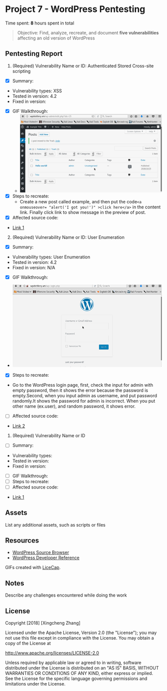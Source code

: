 # Project 7 - WordPress Pentesting

Time spent: **8** hours spent in total

> Objective: Find, analyze, recreate, and document **five vulnerabilities** affecting an old version of WordPress

## Pentesting Report

1. (Required) Vulnerability Name or ID: Authenticated Stored Cross-site scripting
- [x] Summary: 
- Vulnerability types: XSS
- Tested in version: 4.2
- Fixed in version: 
- [x] GIF Walkthrough: 
    - <img src='example1.gif' title='XSS' width='' alt='' />
- [x] Steps to recreate:
    - Create a new post called example, and then put the code```<a onmouseover= "alert('I got you!')" >click here</a>``` in the content link. Finally click link to show message in the preview of post. 
- [x] Affected source code:
- [Link 1](https://core.trac.wordpress.org/browser/branches/4.2/src/wp-includes/class-wp-editor.php?rev=33361)
2. (Required) Vulnerability Name or ID: User Enumeration
- [x] Summary: 
- Vulnerability types: User Enumeration
- Tested in version: 4.2
- Fixed in version: N/A
- [x] GIF Walkthrough:
 - <img src='example2.gif' title='User enumeration' width='' alt='' /> 
- [x] Steps to recreate:
 - Go to the WordPress login page, first, check the input for admin with empty password,
   then it shows the error because the password is empty.Second, when you input admin as    username, and put password randomly.It shows the password for admin is incorrect. When   you put other name (ex.user), and random password, it shows error. 
- [ ] Affected source code:
- [Link 2](https://www.wpwhitesecurity.com/wordpress-security/wordpress-username-disclosure-vulnerability/)
1. (Required) Vulnerability Name or ID
- [ ] Summary: 
- Vulnerability types:
- Tested in version:
- Fixed in version: 
- [ ] GIF Walkthrough: 
- [ ] Steps to recreate: 
- [ ] Affected source code:
- [Link 1](https://core.trac.wordpress.org/browser/tags/version/src/source_file.php)

## Assets

List any additional assets, such as scripts or files

## Resources

- [WordPress Source Browser](https://core.trac.wordpress.org/browser/)
- [WordPress Developer Reference](https://developer.wordpress.org/reference/)

GIFs created with [LiceCap](http://www.cockos.com/licecap/).

## Notes

Describe any challenges encountered while doing the work

## License

Copyright [2018] [Xingcheng Zhang]

Licensed under the Apache License, Version 2.0 (the "License");
you may not use this file except in compliance with the License.
You may obtain a copy of the License at

http://www.apache.org/licenses/LICENSE-2.0

Unless required by applicable law or agreed to in writing, software
distributed under the License is distributed on an "AS IS" BASIS,
WITHOUT WARRANTIES OR CONDITIONS OF ANY KIND, either express or implied.
See the License for the specific language governing permissions and
limitations under the License.
